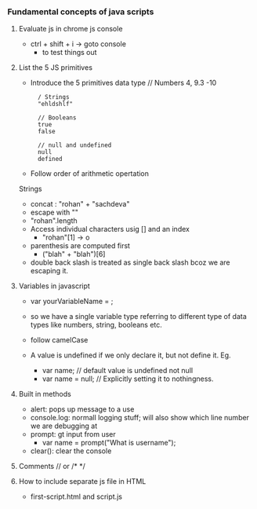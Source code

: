 ### Fundamental concepts of java scripts


1. Evaluate js in chrome js console

	- ctrl + shift + i -> goto console
		- to test things out


2. List the 5 JS primitives

	- Introduce the 5 primitives data type
			// Numbers
			4,
			9.3
			-10

			/ Strings
			"ehldshlf"

			// Booleans
			true
			false

			// null and undefined
			null
			defined

	
	- Follow order of arithmetic opertation 

	Strings
	- concat : "rohan" + "sachdeva"
	- escape with "\"
	- "rohan".length
	- Access individual characters usig [] and an index
		- "rohan"[1] -> o
	- parenthesis are computed first
		- ("blah" + "blah")[6]
	- double back slash is treated as single back slash bcoz we are escaping it.

3. Variables in javascript

	- var yourVariableName = <yourValue>;
	- so we have a single variable type referring to different type of data types like numbers, string, booleans etc.
	- follow camelCase
	
	- A value is undefined if we only declare it, but not define it. Eg.
		- var name; // default value is undefined not null
		- var name = null; // Explicitly setting it to nothingness.

4. Built in methods 

	- alert: pops up message to a use
	- console.log: normall logging stuff; will also show which line number we are debugging at
	- prompt: gt input from user
		- var name = prompt("What is username");
	- clear(): clear the console

5. Comments
	// 
	or 
	/* */

6. How to include separate js file in HTML
	- first-script.html and script.js